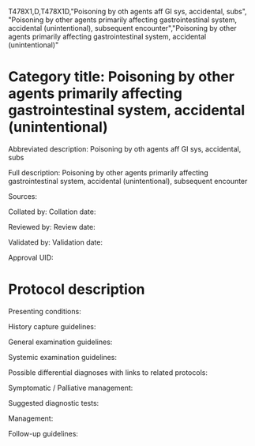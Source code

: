 T478X1,D,T478X1D,"Poisoning by oth agents aff GI sys, accidental, subs", "Poisoning by other agents primarily affecting gastrointestinal system, accidental (unintentional), subsequent encounter","Poisoning by other agents primarily affecting gastrointestinal system, accidental (unintentional)"
# Category title: Poisoning by other agents primarily affecting gastrointestinal system, accidental (unintentional)

Abbreviated description: Poisoning by oth agents aff GI sys, accidental, subs

Full description: Poisoning by other agents primarily affecting gastrointestinal system, accidental (unintentional), subsequent encounter

Sources:

Collated by:
Collation date:

Reviewed by:
Review date:

Validated by:
Validation date:

Approval UID:

# Protocol description

Presenting conditions:

History capture guidelines:

General examination guidelines:

Systemic examination guidelines:

Possible differential diagnoses with links to related protocols:

Symptomatic / Palliative management:

Suggested diagnostic tests:

Management:

Follow-up guidelines:
